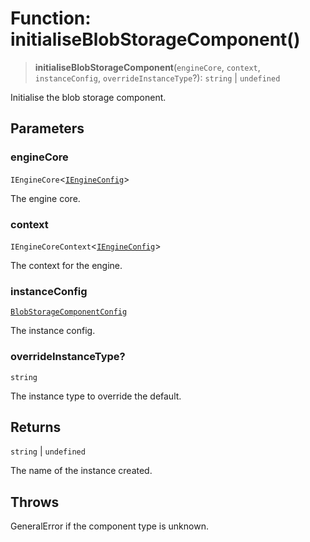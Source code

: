 # Function: initialiseBlobStorageComponent()

> **initialiseBlobStorageComponent**(`engineCore`, `context`, `instanceConfig`, `overrideInstanceType`?): `string` \| `undefined`

Initialise the blob storage component.

## Parameters

### engineCore

`IEngineCore`\<[`IEngineConfig`](../interfaces/IEngineConfig.md)\>

The engine core.

### context

`IEngineCoreContext`\<[`IEngineConfig`](../interfaces/IEngineConfig.md)\>

The context for the engine.

### instanceConfig

[`BlobStorageComponentConfig`](../type-aliases/BlobStorageComponentConfig.md)

The instance config.

### overrideInstanceType?

`string`

The instance type to override the default.

## Returns

`string` \| `undefined`

The name of the instance created.

## Throws

GeneralError if the component type is unknown.
